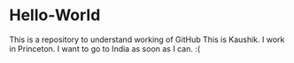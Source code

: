 # Hello-World
This is a repository to understand working of GitHub
This is Kaushik. I work in Princeton. I want to go to India as soon as I can. :(
